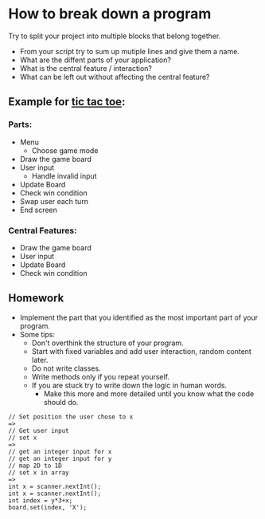 # How to break down a program

Try to split your project into multiple blocks that belong together. 
- From your script try to sum up mutiple lines and give them a name.
- What are the diffent parts of your application?
- What is the central feature / interaction?
- What can be left out without affecting the central feature?

## Example for [tic tac toe](./00.md):

### Parts: 
- Menu
  - Choose game mode
- Draw the game board
- User input
  - Handle invalid input
- Update Board
- Check win condition
- Swap user each turn
- End screen
    
### Central Features:
- Draw the game board
- User input
- Update Board
- Check win condition

## Homework
- Implement the part that you identified as the most important part of your program.
- Some tips:
  - Don't overthink the structure of your program.
  - Start with fixed variables and add user interaction, random content later.
  - Do not write classes.
  - Write methods only if you repeat yourself.
  - If you are stuck try to write down the logic in human words.
    - Make this more and more detailed until you know what the code should do.
 ```
// Set position the user chose to x
=> 
// Get user input
// set x
=> 
// get an integer input for x
// get an integer input for y
// map 2D to 1D
// set x in array
=> 
int x = scanner.nextInt();
int x = scanner.nextInt();
int index = y*3+x;
board.set(index, 'X');
 ```
